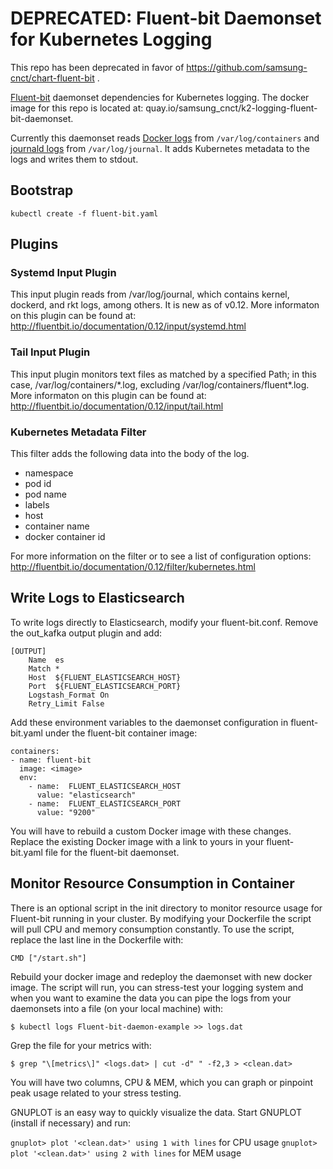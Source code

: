 # DEPRECATED: Fluent-bit Daemonset for Kubernetes Logging

This repo has been deprecated in favor of
<https://github.com/samsung-cnct/chart-fluent-bit> .

[Fluent-bit](http://fluentbit.io/) daemonset dependencies for Kubernetes
logging. The docker image for this repo is located at:
quay.io/samsung\_cnct/k2-logging-fluent-bit-daemonset.

Currently this daemonset reads [Docker
logs](https://docs.docker.com/engine/admin/logging/overview/) from
`/var/log/containers` and [journald
logs](https://www.freedesktop.org/software/systemd/man/systemd-journald.service.html)
from `/var/log/journal`. It adds Kubernetes metadata to the logs and
writes them to stdout.

## Bootstrap

    kubectl create -f fluent-bit.yaml

## Plugins

### Systemd Input Plugin

This input plugin reads from /var/log/journal, which contains kernel,
dockerd, and rkt logs, among others. It is new as of v0.12. More
informaton on this plugin can be found at:
<http://fluentbit.io/documentation/0.12/input/systemd.html>

### Tail Input Plugin

This input plugin monitors text files as matched by a specified Path; in
this case, /var/log/containers/\*.log, excluding
/var/log/containers/fluent\*.log. More informaton on this plugin can be
found at: <http://fluentbit.io/documentation/0.12/input/tail.html>

### Kubernetes Metadata Filter

This filter adds the following data into the body of the log.

  - namespace
  - pod id
  - pod name
  - labels
  - host
  - container name
  - docker container id

For more information on the filter or to see a list of configuration
options: <http://fluentbit.io/documentation/0.12/filter/kubernetes.html>

## Write Logs to Elasticsearch

To write logs directly to Elasticsearch, modify your fluent-bit.conf.
Remove the out\_kafka output plugin and add:

    [OUTPUT]
        Name  es
        Match *
        Host  ${FLUENT_ELASTICSEARCH_HOST}
        Port  ${FLUENT_ELASTICSEARCH_PORT}
        Logstash_Format On
        Retry_Limit False

Add these environment variables to the daemonset configuration in
fluent-bit.yaml under the fluent-bit container image:

    containers:
    - name: fluent-bit
      image: <image>
      env:
        - name:  FLUENT_ELASTICSEARCH_HOST
          value: "elasticsearch"
        - name:  FLUENT_ELASTICSEARCH_PORT
          value: "9200"

You will have to rebuild a custom Docker image with these changes.
Replace the existing Docker image with a link to yours in your
fluent-bit.yaml file for the fluent-bit daemonset.

## Monitor Resource Consumption in Container

There is an optional script in the init directory to monitor resource
usage for Fluent-bit running in your cluster. By modifying your
Dockerfile the script will pull CPU and memory consumption constantly.
To use the script, replace the last line in the Dockerfile with:

    CMD ["/start.sh"]

Rebuild your docker image and redeploy the daemonset with new docker
image. The script will run, you can stress-test your logging system and
when you want to examine the data you can pipe the logs from your
daemonsets into a file (on your local machine) with:

    $ kubectl logs Fluent-bit-daemon-example >> logs.dat

Grep the file for your metrics with:

    $ grep "\[metrics\]" <logs.dat> | cut -d" " -f2,3 > <clean.dat>

You will have two columns, CPU & MEM, which you can graph or pinpoint
peak usage related to your stress testing.

GNUPLOT is an easy way to quickly visualize the data. Start GNUPLOT
(install if necessary) and run:

`gnuplot> plot '<clean.dat>' using 1 with lines` for CPU usage `gnuplot>
plot '<clean.dat>' using 2 with lines` for MEM usage
